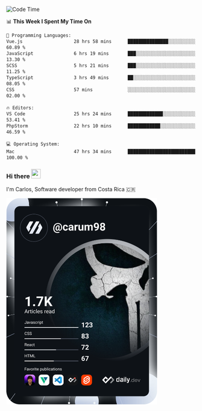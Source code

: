 
<!--START_SECTION:waka-->
![Code Time](http://img.shields.io/badge/Code%20Time-10%2C154%20hrs%2028%20mins-blue)

📊 **This Week I Spent My Time On** 

```text
💬 Programming Languages: 
Vue.js                   28 hrs 58 mins      ███████████████░░░░░░░░░░   60.89 % 
JavaScript               6 hrs 19 mins       ███░░░░░░░░░░░░░░░░░░░░░░   13.30 % 
SCSS                     5 hrs 21 mins       ███░░░░░░░░░░░░░░░░░░░░░░   11.25 % 
TypeScript               3 hrs 49 mins       ██░░░░░░░░░░░░░░░░░░░░░░░   08.05 % 
CSS                      57 mins             ░░░░░░░░░░░░░░░░░░░░░░░░░   02.00 % 

🔥 Editors: 
VS Code                  25 hrs 24 mins      █████████████░░░░░░░░░░░░   53.41 % 
PhpStorm                 22 hrs 10 mins      ████████████░░░░░░░░░░░░░   46.59 % 

💻 Operating System: 
Mac                      47 hrs 34 mins      █████████████████████████   100.00 % 
```


<!--END_SECTION:waka-->

### Hi there <img src="https://media.giphy.com/media/hvRJCLFzcasrR4ia7z/giphy.gif" width="25px" height="25px">

I'm Carlos, Software developer from Costa Rica 🇨🇷

<a href="https://app.daily.dev/carum98"><img src="https://github.com/carum98/carum98/blob/main/devcard.svg" width="400" alt="Carlos Umaña Acevedo's Dev Card"/></a>
